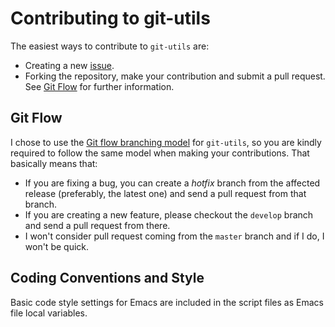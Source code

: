 Contributing to git-utils
=========================

The easiest ways to contribute to `git-utils` are:

  * Creating a new [issue].
  * Forking the repository, make your contribution and submit a pull request.
    See [Git Flow](#git-flow) for further information.

[issue]: https://github.com/emcrisostomo/git-utils/issues/new

Git Flow
--------

I chose to use the [Git flow branching model][flow] for `git-utils`, so you are
kindly required to follow the same model when making your contributions.  That
basically means that:

  * If you are fixing a bug, you can create a *hotfix* branch from the affected
    release (preferably, the latest one) and send a pull request from that
    branch.
  * If you are creating a new feature, please checkout the `develop` branch and
    send a pull request from there.
  * I won't consider pull request coming from the `master` branch and if I do, I
    won't be quick.

[flow]: http://nvie.com/posts/a-successful-git-branching-model/

Coding Conventions and Style
----------------------------

Basic code style settings for Emacs are included in the script files as Emacs
file local variables.
